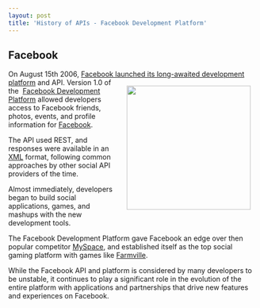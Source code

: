 ```yaml
---
layout: post
title: 'History of APIs - Facebook Development Platform'
---
```

<h2>Facebook</h2>
<p>On August 15th 2006, <a href="http://blog.facebook.com/blog.php?post=2207512130" target="_blank">Facebook launched its long-awaited development platform</a> and API. <img style="padding: 15px;" src="http://kinlane-productions.s3.amazonaws.com/facebook/Facebook-Developer.png" alt="" width="250" align="right" /> Version 1.0 of the&nbsp; <a href="http://developers.facebook.com/" target="_blank">Facebook Development Platform</a> allowed developers access to Facebook friends, photos, events, and profile information for <a href="http://www.facebook.com" target="_blank">Facebook</a>.</p>
<p>The API used REST, and responses were available in an <a href="http://www.apievangelist.com/definition-xml.php">XML</a> format, following common approaches by other social API providers of the time.</p>
<p>Almost immediately, developers began to build social applications, games, and mashups with the new development tools.</p>
<p>The Facebook Development Platform gave Facebook an edge over then popular competitor <a href="http://www.myspace.com">MySpace</a>, and established itself as the top social gaming platform with games like <a href="http://www.farmville.com/" target="_blank">Farmville</a>.</p>
<p style="page-break-after: always;">While the Facebook API and platform is considered by many developers to be unstable, it continues to play a significant role in the evolution of the entire platform with applications and partnerships that drive new features and experiences on Facebook.</p>